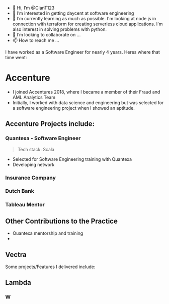 - 👋 Hi, I’m @CianT123
- 👀 I’m interested in getting daycent at software engineering
- 🌱 I’m currently learning as much as possible. I'm looking at node.js in connection with terraform for creating serverless cloud applications. I'm also interest in solving problems with python. 
- 💞️ I’m looking to collaborate on ...
- 📫 How to reach me ...

I have worked as a Software Engineer for nearly 4 years. 
Heres where that time went: 
# Accenture
- I joined Accentures 2018, where I became a member of their Fraud and AML Analytics Team
- Initially, I worked with data science and engineering but was selected for a software engineering project when I showed an aptitude. 

## Accenture Projects include: 
### Quantexa - Software Engineer
> Tech stack:
> Scala 

- Selected for Software Engineering training with Quantexa
- Developing network

### Insurance Company

### Dutch Bank

### Tableau Mentor

## Other Contributions to the Practice
- Quantexa mentorship and training
- 

## Vectra
Some projects/Features I delivered include:

## Lambda



### W




<!---
CianT123/CianT123 is a ✨ special ✨ repository because its `README.md` (this file) appears on your GitHub profile.
You can click the Preview link to take a look at your changes.
--->
